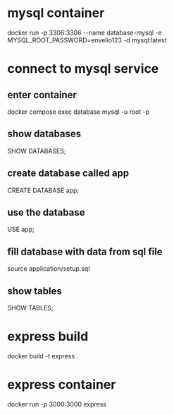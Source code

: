 # mysql container

docker run -p 3306:3306 --name database-mysql -e MYSQL_ROOT_PASSWORD=envelio123 -d mysql:latest

# connect to mysql service

## enter container

docker compose exec database mysql -u root -p

## show databases

SHOW DATABASES;

## create database called app

CREATE DATABASE app;

## use the database

USE app;

## fill database with data from sql file

source application/setup.sql

## show tables

SHOW TABLES;

# express build

docker build -t express .

# express container

docker run -p 3000:3000 express

